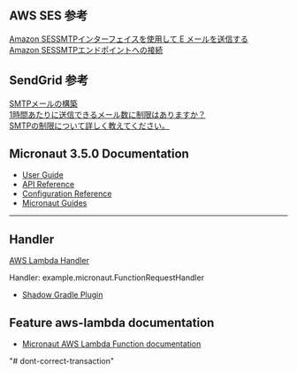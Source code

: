## AWS SES 参考
[Amazon SESSMTPインターフェイスを使用して E メールを送信する](https://docs.aws.amazon.com/ja_jp/ses/latest/dg/send-email-smtp.html)  
[Amazon SESSMTPエンドポイントへの接続](https://docs.aws.amazon.com/ja_jp/ses/latest/dg/smtp-connect.html)  
## SendGrid 参考
[SMTPメールの構築](https://sendgrid.kke.co.jp/docs/API_Reference/SMTP_API/building_an_smtp_email.html)  
[1時間あたりに送信できるメール数に制限はありますか？](https://support.sendgrid.kke.co.jp/hc/ja/articles/203392145-1%E6%99%82%E9%96%93%E3%81%82%E3%81%9F%E3%82%8A%E3%81%AB%E9%80%81%E4%BF%A1%E3%81%A7%E3%81%8D%E3%82%8B%E3%83%A1%E3%83%BC%E3%83%AB%E6%95%B0%E3%81%AB%E5%88%B6%E9%99%90%E3%81%AF%E3%81%82%E3%82%8A%E3%81%BE%E3%81%99%E3%81%8B)  
[SMTPの制限について詳しく教えてください。](https://support.sendgrid.kke.co.jp/hc/ja/articles/360000210562-SMTP%E3%81%AE%E5%88%B6%E9%99%90%E3%81%AB%E3%81%A4%E3%81%84%E3%81%A6%E8%A9%B3%E3%81%97%E3%81%8F%E6%95%99%E3%81%88%E3%81%A6%E3%81%8F%E3%81%A0%E3%81%95%E3%81%84)

## Micronaut 3.5.0 Documentation

- [User Guide](https://docs.micronaut.io/3.5.0/guide/index.html)
- [API Reference](https://docs.micronaut.io/3.5.0/api/index.html)
- [Configuration Reference](https://docs.micronaut.io/3.5.0/guide/configurationreference.html)
- [Micronaut Guides](https://guides.micronaut.io/index.html)
---

## Handler

[AWS Lambda Handler](https://docs.aws.amazon.com/lambda/latest/dg/java-handler.html)

Handler: example.micronaut.FunctionRequestHandler


- [Shadow Gradle Plugin](https://plugins.gradle.org/plugin/com.github.johnrengelman.shadow)
## Feature aws-lambda documentation

- [Micronaut AWS Lambda Function documentation](https://micronaut-projects.github.io/micronaut-aws/latest/guide/index.html#lambda)


"# dont-correct-transaction" 
